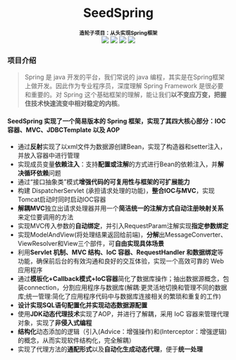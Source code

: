 

<div align=center>
    <h1>SeedSpring</h1>
</div>

<div align=center>
    <small><b>造轮子项目：从头实现Spring框架</b></small>
</div>

<div align=center>
<img src= https://img.shields.io/badge/Java-1.8-orange /> <img src=https://img.shields.io/badge/dom4j-1.6.1-blue /> <img src=https://img.shields.io/badge/mysql-8.0.28-lightgrey /> <img src=https://img.shields.io/badge/tomcat-9.0.75-red />
</div>

### 项目介绍

> Spring 是 java 开发的平台，我们常说的 java 编程，其实是在Spring框架上做开发。因此作为专业程序员，深度理解 Spring Framework 是很必要和重要的。对 Spring 这个基础框架的理解，能让我们**以不变应万变，把握住技术快速流变中相对稳定的内核**。

#### SeedSpring 实现了一个简易版本的 Spring 框架，实现了其四大核心部分：IOC容器、MVC、JDBCTemplate 以及 AOP

* 通过**反射**实现了以xml文件为数据源创建Bean，实现了构造器和setter注入，并放入容器中进行管理
* 实现成员变量**依赖注入**：支持**配置或注解**的方式进行Bean的依赖注入，并**解决循环依赖**问题
* 通过“接口抽象类”模式**增强代码的可复用性与框架的可扩展能力**
* 构建 DispatcherServlet (承担请求处理的功能)，**整合IOC与MVC**，实现Tomcat启动时同时启动IOC容器
* **解耦MVC**独立出请求处理器并用一个**简洁统一的注解方式自动注册映射关系**来定位要调用的方法
* 实现MVC传入参数的**自动绑定**，并引入RequestParam注解实现**指定参数绑定**
* 实现ModelAndView(将处理结果返回给前端)，**分解**出MessageConverter、ViewResolver和View三个部件，可**自由实现具体场景**
* 利用**Servlet 机制、MVC 结构、IoC 容器、RequestHandler 和数据绑定**等功能，确保前后台的有效沟通和良好的交互体验，实现一个高效可靠的 Web 应用程序
* 通过**模板化+Callback模式+IoC容器**简化了数据库操作；抽出数据源概念，包装connection，分割应用程序与数据库(解耦:更灵活地切换和管理不同的数据库;统一管理:简化了应用程序代码中与数据库连接相关的繁琐和重复的工作)
* **设计实现SQL语句配置化并实现动态数据源配置**
* 使用**JDK动态代理技术**实现了AOP，并进行了解耦，采用 IoC 容器来管理代理对象，实现了**非侵入式编程**
* **结构化**动态添加的逻辑（引入(Advice：增强操作)和(Interceptor：增强逻辑)的概念，从而实现软件结构化，完全解耦）
* 实现了代理方法的**通配形式**以及**自动化生成动态代理**，便于**统一处理**
